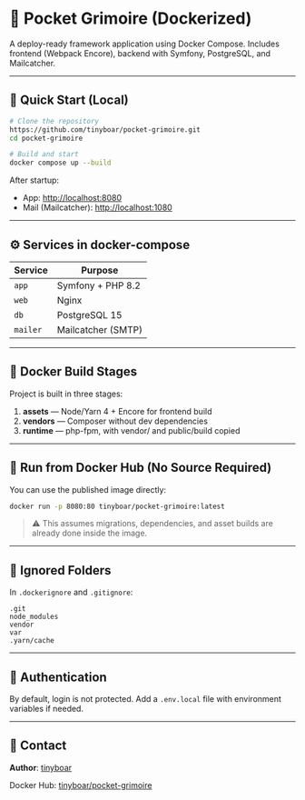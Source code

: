 # 📘 Pocket Grimoire (Dockerized)

A deploy-ready framework application using Docker Compose. Includes frontend (Webpack Encore), backend with Symfony, PostgreSQL, and Mailcatcher.

---

## 🚀 Quick Start (Local)

```bash
# Clone the repository
https://github.com/tinyboar/pocket-grimoire.git
cd pocket-grimoire

# Build and start
docker compose up --build
```

After startup:

* App: [http://localhost:8080](http://localhost:8080)
* Mail (Mailcatcher): [http://localhost:1080](http://localhost:1080)

---

## ⚙️ Services in docker-compose

| Service  | Purpose            |
| -------- | ------------------ |
| `app`    | Symfony + PHP 8.2  |
| `web`    | Nginx              |
| `db`     | PostgreSQL 15      |
| `mailer` | Mailcatcher (SMTP) |

---

## 🧱 Docker Build Stages

Project is built in three stages:

1. **assets** — Node/Yarn 4 + Encore for frontend build
2. **vendors** — Composer without dev dependencies
3. **runtime** — php-fpm, with vendor/ and public/build copied

---

## 🐳 Run from Docker Hub (No Source Required)

You can use the published image directly:

```bash
docker run -p 8080:80 tinyboar/pocket-grimoire:latest
```

> ⚠️ This assumes migrations, dependencies, and asset builds are already done inside the image.

---

## 📁 Ignored Folders

In `.dockerignore` and `.gitignore`:

```
.git
node_modules
vendor
var
.yarn/cache
```

---

## 🔑 Authentication

By default, login is not protected. Add a `.env.local` file with environment variables if needed.

---

## 🤝 Contact

**Author**: [tinyboar](https://hub.docker.com/u/tinyboar)

Docker Hub: [tinyboar/pocket-grimoire](https://hub.docker.com/r/tinyboar/pocket-grimoire)
